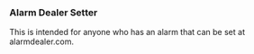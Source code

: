 ### Alarm Dealer Setter

This is intended for anyone who has an alarm that can be set at alarmdealer.com.

